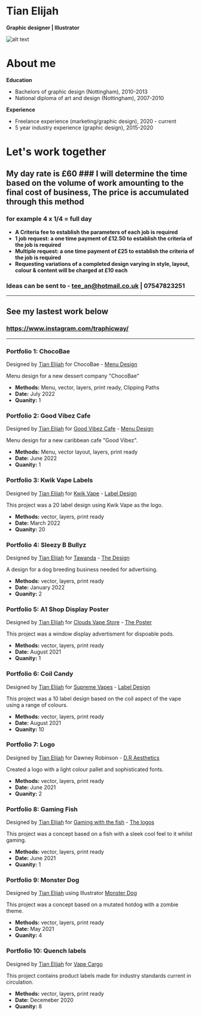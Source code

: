 # Tian Elijah
**Graphic designer | Illustrator**

![alt text](https://images.unsplash.com/photo-1502945015378-0e284ca1a5be?ixlib=rb-1.2.1&ixid=MnwxMjA3fDB8MHxwaG90by1wYWdlfHx8fGVufDB8fHx8&auto=format&fit=crop&w=1500&q=80)
  
# **About me**

 **Education**
* Bachelors of graphic design (Nottingham), 2010-2013  
* National diploma of art and design (Nottingham), 2007-2010  

 **Experience**
* Freelance experience (marketing/graphic design), 2020 - current
* 5 year industry experience (graphic design), 2015-2020

# Let's work together

## My day rate is £60 ### I will determine the time based on the volume of work amounting to the final cost of business, The price is accumulated through this method 
### for example 4 x 1/4 = full day


* **A Criteria fee to establish the parameters of each job is required**
* **1 job request: a one time payment of £12.50 to establish the criteria of the job is required**
* **Multiple request: a one time payment of £25 to establish the criteria of the job is required**
* **Requesting variations of a completed design varying in style, layout, colour & content will be charged at £10 each**

### Ideas can be sent to - **tee_an@hotmail.co.uk | 07547823251**

---

## **See my lastest work below** 
### https://www.instagram.com/traphicway/
___


### **Portfolio 1: ChocoBae**

Designed by <a href="http://linkedin.com/in/tian-elijah-26b65256">Tian Elijah</a> 
for ChocoBae - <a href="https://postimg.cc/gallery/GhqxmYN">Menu Design</a>


 Menu design for a new dessert company "ChocoBae"
* **Methods:** Menu, vector, layers, print ready, Clipping Paths
* **Date:** July 2022
* **Quanity:** 1


### **Portfolio 2: Good Vibez Cafe**

Designed by <a href="http://linkedin.com/in/tian-elijah-26b65256">Tian Elijah</a> 
for <a href="https://nearer.com/listing/good-vibez-cafe-sutton-in-ashfield/">Good Vibez Cafe</a> - <a href="https://postimg.cc/gallery/FhT9pDZ">Menu Design</a>


 Menu design for a new caribbean cafe "Good Vibez".
* **Methods:** Menu, vector layout, layers, print ready
* **Date:** June 2022
* **Quanity:** 1


### **Portfolio 3: Kwik Vape Labels**

Designed by <a href="http://linkedin.com/in/tian-elijah-26b65256">Tian Elijah</a> 
for <a href="https://kwikvape.co.uk/products/kv-premium-liquids-50ml-choice-of-flavours">Kwik Vape</a> - <a href="https://postimg.cc/gallery/97fy379">Label Design</a>


 This project was a 20 label design using Kwik Vape as the logo.
* **Methods:** vector, layers, print ready
* **Date:** March 2022
* **Quanity:** 20


### **Portfolio 4: Sleezy B Bullyz**

Designed by <a href="http://linkedin.com/in/tian-elijah-26b65256">Tian Elijah</a> 
for <a href="https://www.instagram.com/sleezybullyz">Tawanda</a> - <a href="https://postimg.cc/gallery/6KT3NH0">The Design</a>


A design for a dog breeding business needed for advertising.
* **Methods:** vector, layers, print ready
* **Date:** January 2022
* **Quanity:** 2

### **Portfolio 5: A1 Shop Display Poster**

Designed by <a href="http://linkedin.com/in/tian-elijah-26b65256">Tian Elijah</a> 
for <a href="https://www.cloudsvapestore.co.uk/">Clouds Vape Store</a> - <a href="https://postimg.cc/5Y7Mfx3f">The Poster</a>


This project was a window display advertisment for dispoable pods.
* **Methods:** vector, layers, print ready
* **Date:** August 2021
* **Quanity:** 1


### **Portfolio 6: Coil Candy**

Designed by <a href="http://linkedin.com/in/tian-elijah-26b65256">Tian Elijah</a> 
for <a href="https://supremevapesbristol.com/">Supreme Vapes</a> - <a href="https://postimg.cc/gallery/tYtYzwP">Label Design</a>



This project was a 10 label design based on the coil aspect of the vape using a range of colours.
* **Methods:** vector, layers, print ready
* **Date:** August 2021
* **Quanity:** 10


### **Portfolio 7: Logo**

Designed by <a href="http://linkedin.com/in/tian-elijah-26b65256">Tian Elijah</a> 
for Dawney Robinson - <a href="https://i.postimg.cc/qvMrNyVW/dr-logo-design.jpg">D.R Aesthetics</a>


Created a logo with a light colour pallet and sophisticated fonts.
* **Methods:** vector, layers, print ready
* **Date:** June 2021
* **Quanity:** 2


### **Portfolio 8: Gaming Fish**

Designed by <a href="http://linkedin.com/in/tian-elijah-26b65256">Tian Elijah</a> 
for <a href="https://twitter.com/TheFishyNorris">Gaming with the fish</a> - <a href="https://postimg.cc/gallery/7yCq3Hk">The logos</a>

 
This project was a concept based on a fish with a sleek cool feel to it whilst gaming.
* **Methods:** vector, layers, print ready
* **Date:** June 2021
* **Quanity:** 1


### **Portfolio 9: Monster Dog**

Designed by <a href="http://linkedin.com/in/tian-elijah-26b65256">Tian Elijah</a> 
using Illustrator <a href="https://postimg.cc/gallery/yxnMcKf">Monster Dog</a>


This project was a concept based on a mutated hotdog with a zombie theme.
* **Methods:** vector, layers, print ready
* **Date:** May 2021
* **Quanity:** 4


### **Portfolio 10: Quench labels**


Designed by <a href="www.linkedin.com/in/tian-elijah-26b65256">Tian Elijah</a> for <a href="https://www.vapecargo.net/">Vape Cargo</a>

This project contains product labels made for industry standards current in circulation.
* **Methods:** vector, layers, print ready
* **Date:** Decemeber 2020
* **Quanity:** 8 





